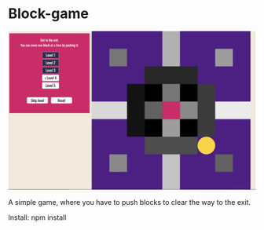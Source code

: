 # Block-game

![](blocksmin.png)

A simple game, where you have to push blocks to clear the way to the exit.

Install:
npm install
